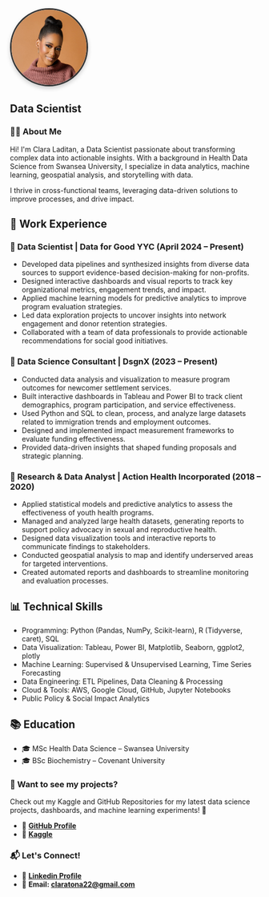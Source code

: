 <img src="/assets/WhatsApp Image 2025-02-16 at 18.28.13_933c23cc.jpg" width="150" height="150" style="border-radius:50%; border:3px solid #333; box-shadow:0px 4px 8px rgba(0,0,0,0.2);">

## Data Scientist

### 👩‍💻 About Me
Hi! I'm Clara Laditan, a Data Scientist passionate about transforming complex data into actionable insights. With a background in Health Data Science from Swansea University, I specialize in data analytics, machine learning, geospatial analysis, and storytelling with data.

I thrive in cross-functional teams, leveraging data-driven solutions to improve processes, and drive impact.


## 💼 Work Experience

### 📌 Data Scientist | Data for Good YYC (April 2024 – Present)
- Developed data pipelines and synthesized insights from diverse data sources to support evidence-based decision-making for non-profits.
- Designed interactive dashboards and visual reports to track key organizational metrics, engagement trends, and impact.
- Applied machine learning models for predictive analytics to improve program evaluation strategies.
- Led data exploration projects to uncover insights into network engagement and donor retention strategies.
- Collaborated with a team of data professionals to provide actionable recommendations for social good initiatives.

### 📌 Data Science Consultant | DsgnX (2023 – Present)
- Conducted data analysis and visualization to measure program outcomes for newcomer settlement services.
- Built interactive dashboards in Tableau and Power BI to track client demographics, program participation, and service effectiveness.
- Used Python and SQL to clean, process, and analyze large datasets related to immigration trends and employment outcomes.
- Designed and implemented impact measurement frameworks to evaluate funding effectiveness.
- Provided data-driven insights that shaped funding proposals and strategic planning.

### 📌 Research & Data Analyst | Action Health Incorporated (2018 – 2020)
- Applied statistical models and predictive analytics to assess the effectiveness of youth health programs.
- Managed and analyzed large health datasets, generating reports to support policy advocacy in sexual and reproductive health.
- Designed data visualization tools and interactive reports to communicate findings to stakeholders.
- Conducted geospatial analysis to map and identify underserved areas for targeted interventions.
- Created automated reports and dashboards to streamline monitoring and evaluation processes.


## 📊 Technical Skills
- Programming: Python (Pandas, NumPy, Scikit-learn), R (Tidyverse, caret), SQL
- Data Visualization: Tableau, Power BI, Matplotlib, Seaborn, ggplot2, plotly
- Machine Learning: Supervised & Unsupervised Learning, Time Series Forecasting
- Data Engineering: ETL Pipelines, Data Cleaning & Processing
- Cloud & Tools: AWS, Google Cloud, GitHub, Jupyter Notebooks
- Public Policy & Social Impact Analytics


## 📚 Education
- 🎓 MSc Health Data Science – Swansea University
- 🎓 BSc Biochemistry – Covenant University


### 📌 Want to see my projects?
Check out my Kaggle and GitHub Repositories for my latest data science projects, dashboards, and machine learning experiments! 🚀
- 🔗 **[GitHub Profile](https://github.com/claraladitan)**
- 🔗 **[Kaggle](https://www.kaggle.com/)**


### 📬 Let's Connect!
- 💼 **[Linkedin Profile](https://www.linkedin.com/in/clara-laditan/)**
- 📧 **Email: claratona22@gmail.com**



